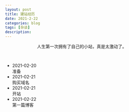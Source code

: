 ```yaml
---
layout: post
title: 建站经历
date: 2021-2-22
categories: blog
tags: [杂谈]
description: 
---
```



<p style="text-align: center;">人生第一次拥有了自己的小站，真是太激动了。</p>
<p style="text-align: center;">&nbsp;&nbsp;</p>

<div class="container">
    <ul class="time-horizontal">
        <li><b></b>2021-02-20<br/>准备</li>
        <li><b></b>2021-02-21<br/>购买域名</li>
        <li><b></b>2021-02-21<br/>开站</li>
        <li><b></b>2021-02-22<br/>第一篇博客</li>
    </ul>
</div>